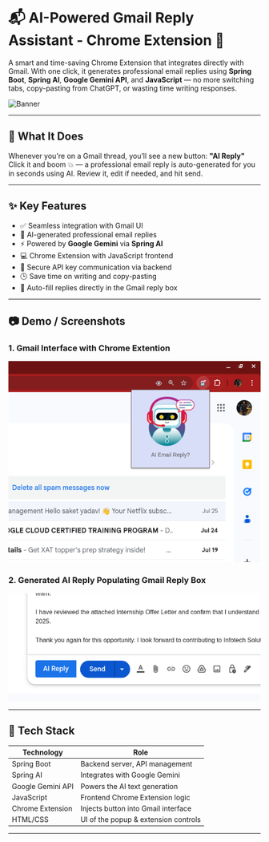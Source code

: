 # 📬 AI-Powered Gmail Reply Assistant - Chrome Extension 🚀

A smart and time-saving Chrome Extension that integrates directly with Gmail. With one click, it generates professional email replies using **Spring Boot**, **Spring AI**, **Google Gemini API**, and **JavaScript** — no more switching tabs, copy-pasting from ChatGPT, or wasting time writing responses.

![Banner](banner.png)

---

## 🧠 What It Does

Whenever you're on a Gmail thread, you’ll see a new button: **"AI Reply"**  
Click it and boom 💥 — a professional email reply is auto-generated for you in seconds using AI. Review it, edit if needed, and hit send.

---

## ✨ Key Features

- ✅ Seamless integration with Gmail UI
- 🧠 AI-generated professional email replies
- ⚡ Powered by **Google Gemini** via **Spring AI**
- 💻 Chrome Extension with JavaScript frontend
- 🔐 Secure API key communication via backend
- 🕒 Save time on writing and copy-pasting
- 🔄 Auto-fill replies directly in the Gmail reply box

---

## 📷 Demo / Screenshots

### 1. **Gmail Interface with Chrome Extention**
![AI Reply Button](assests/gmail_ext.png)

### 2. **Generated AI Reply Populating Gmail Reply Box**
![Auto Generated Reply](assests/reply_button.png)

---

## 🧰 Tech Stack

| Technology        | Role                                |
|-------------------|--------------------------------------|
| Spring Boot       | Backend server, API management       |
| Spring AI         | Integrates with Google Gemini        |
| Google Gemini API | Powers the AI text generation        |
| JavaScript        | Frontend Chrome Extension logic      |
| Chrome Extension  | Injects button into Gmail interface  |
| HTML/CSS          | UI of the popup & extension controls |

---
